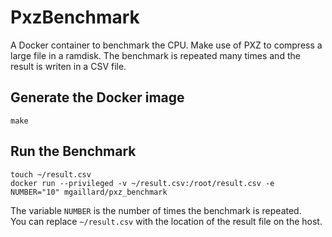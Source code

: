 # PxzBenchmark
A Docker container to benchmark the CPU. Make use of PXZ to compress a large file in a ramdisk. The benchmark is repeated many times and the result is writen in a CSV file.

Generate the Docker image
-------------------------
	make

Run the Benchmark
----------------
	touch ~/result.csv
	docker run --privileged -v ~/result.csv:/root/result.csv -e NUMBER="10" mgaillard/pxz_benchmark

The variable `NUMBER` is the number of times the benchmark is repeated.  
You can replace `~/result.csv` with the location of the result file on the host.
